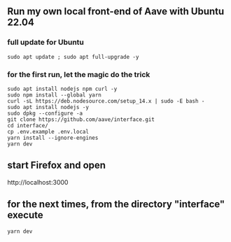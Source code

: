 ## Run my own local front-end of Aave with Ubuntu 22.04

### full update for Ubuntu
```
sudo apt update ; sudo apt full-upgrade -y
```

### for the first run, let the magic do the trick
```
sudo apt install nodejs npm curl -y
sudo npm install --global yarn
curl -sL https://deb.nodesource.com/setup_14.x | sudo -E bash -
sudo apt install nodejs -y
sudo dpkg --configure -a
git clone https://github.com/aave/interface.git
cd interface/
cp .env.example .env.local
yarn install --ignore-engines
yarn dev
```

## start Firefox and open
http://localhost:3000

## for the next times, from the directory "interface" execute
```
yarn dev
```
